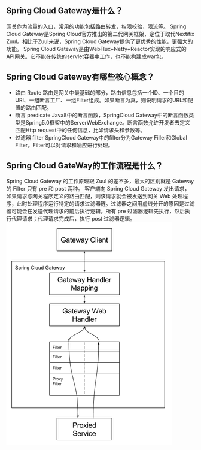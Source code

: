 ## Spring Cloud Gateway是什么？
网关作为流量的入口，常用的功能包括路由转发，权限校验，限流等。
Spring Cloud Gateway是Spring Cloud官方推出的第二代网关框架，定位于取代Nextifix Zuul。相比于Zuul来说，Spring Cloud Gateway提供了更优秀的性能，更强大的功能。
Spring Cloud Gateway是由WebFlux+Netty+Reactor实现的响应式的API网关。它不能在传统的servlet容器中工作，也不能构建成war包。


## Spring Cloud Gateway有哪些核心概念？
- 路由 Route
路由是网关中最基础的部分，路由信息包括一个ID、一个目的URI、一组断言工厂、一组Filter组成。如果断言为真，则说明请求的URL和配置的路由匹配。
- 断言 predicate
Java8中的断言函数，SpringCloud Gateway中的断言函数类型是Spring5.0框架中的ServerWebExchange。断言函数允许开发者去定义匹配Http request中的任何信息，比如请求头和参数等。
- 过滤器 filter
SpringCloud Gateway中的filter分为Gateway FilIer和Global Filter。Filter可以对请求和响应进行处理。

## Spring Cloud GateWay的工作流程是什么？
Spring Cloud Gateway 的工作原理跟 Zuul 的差不多，最大的区别就是 Gateway 的 Filter 只有 pre 和 post 两种。
客户端向 Spring Cloud Gateway 发出请求，如果请求与网关程序定义的路由匹配，则该请求就会被发送到网关
Web 处理程序，此时处理程序运行特定的请求过滤器链。过滤器之间用虚线分开的原因是过滤器可能会在发送代理请求的前后执行逻辑。所有 pre 过滤器逻辑先执行，然后执行代理请求；代理请求完成后，执行 post 过滤器逻辑。
![Gatway流程图](images/f214c5cb-d42c-46e4-a486-c13dfbce89ec.png)

